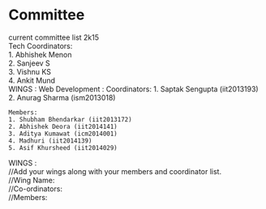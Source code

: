 # Committee
current committee list 2k15
<br>
Tech Coordinators:<br>
	1. Abhishek Menon<br>
	2. Sanjeev S<br>
	3. Vishnu KS<br>
	4. Ankit Mund<br>
WINGS :
Web Development :
	Coordinators:
	1. Saptak Sengupta (iit2013193)
	2. Anurag Sharma (ism2013018)

	Members:
	1. Shubham Bhendarkar (iit2013172)
	2. Abhishek Deora (iit2014141)
	3. Aditya Kumawat (icm2014001)
	4. Madhuri (iit2014139)
	5. Asif Khursheed (iit2014029)


WINGS :<br>
//Add your wings along with your members and coordinator list.<br>
//Wing Name:<br>
//Co-ordinators:<br>
//Members:<br>
<br><br>
